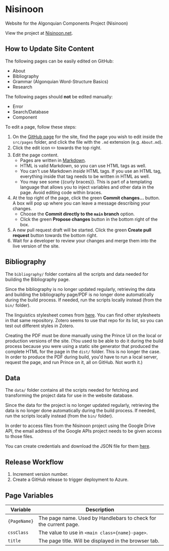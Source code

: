 # Nisinoon

Website for the Algonquian Components Project (Nisinoon)

View the project at [Nisinoon.net](https://nisinoon.net).

## How to Update Site Content

The following pages can be easily edited on GitHub:

- About
- Bibliography
- Grammar (Algonquian Word-Structure Basics)
- Research

The following pages should **not** be edited manually:

- Error
- Search/Database
- Component

To edit a page, follow these steps:

1. On the [GitHub page](https://github.com/dwhieb/Nisinoon) for the site, find the page you wish to edit inside the `src/pages` folder, and click the file with the `.md` extension (e.g. `About.md`).
2. Click the edit icon ✏️ towards the top right.
3. Edit the page content.
   - Pages are written in [Markdown](https://docs.github.com/en/get-started/writing-on-github/getting-started-with-writing-and-formatting-on-github/basic-writing-and-formatting-syntax).
   - HTML is valid Markdown, so you can use HTML tags as well.
   - You can't use Markdown *inside* HTML tags. If you use an HTML tag, everything inside that tag needs to be written in HTML as well.
   - You may see some {{curly braces}}. This is part of a templating language that allows you to inject variables and other data in the page. Avoid editing code within braces.
4. At the top right of the page, click the green **Commit changes...** button. A box will pop up where you can leave a message describing your changes.
   - Choose the **Commit directly to the `main` branch** option.
   - Click the green **Propose changes** button in the bottom right of the box.
5. A new pull request draft will be started. Click the green **Create pull request** button towards the bottom right.
6. Wait for a developer to review your changes and merge them into the live version of the site.

## Bibliography

The `bibliography/` folder contains all the scripts and data needed for building the Bibliography page.

Since the bibliography is no longer updated regularly, retrieving the data and building the bibliography page/PDF is no longer done automatically during the build process. If needed, run the scripts locally instead (from the `bin/` folder).

The linguistics stylesheet comes from [here](https://github.com/citation-style-language/styles/blob/master/generic-style-rules-for-linguistics.csl). You can find other stylesheets in that same repository. Zotero seems to use that repo for its list, so you can test out different styles in Zotero.

Creating the PDF must be done manually using the Prince UI on the local or production versions of the site. (You used to be able to do it during the build process because you were using a static site generator that produced the complete HTML for the page in the `dist/` folder. This is no longer the case. In order to produce the PDF during build, you'd have to run a local server, request the page, and run Prince on it, all on GitHub. Not worth it.)

## Data

The `data/` folder contains all the scripts needed for fetching and transforming the project data for use in the website database.

Since the data for the project is no longer updated regularly, retrieving the data is no longer done automatically during the build process. If needed, run the scripts locally instead (from the `bin/` folder).

In order to access files from the Nisinoon project using the Google Drive API, the email address of the Google APIs project needs to be given access to those files.

You can create credentials and download the JSON file for them [here](https://console.cloud.google.com/iam-admin/serviceaccounts/details/104392651974587359187/keys?project=digital-linguistics&supportedpurview=project).

## Release Workflow

1. Increment version number.
2. Create a GitHub release to trigger deployment to Azure.

## Page Variables

| Variable     | Description                                                      |
| ------------ | ---------------------------------------------------------------- |
| `{PageName}` | The page name. Used by Handlebars to check for the current page. |
| `cssClass`   | The value to use in `<main class={name}-page>`.                  |
| `title`      | The page title. Will be displayed in the browser tab.            |
